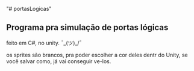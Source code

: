 "# portasLogicas" 

## Programa pra simulação de portas lógicas

feito em C#, no unity. ¯\_(ツ)_/¯

os sprites são brancos, pra poder escolher a cor deles dentr do Unity, se você salvar como, já vai conseguir ve-los.